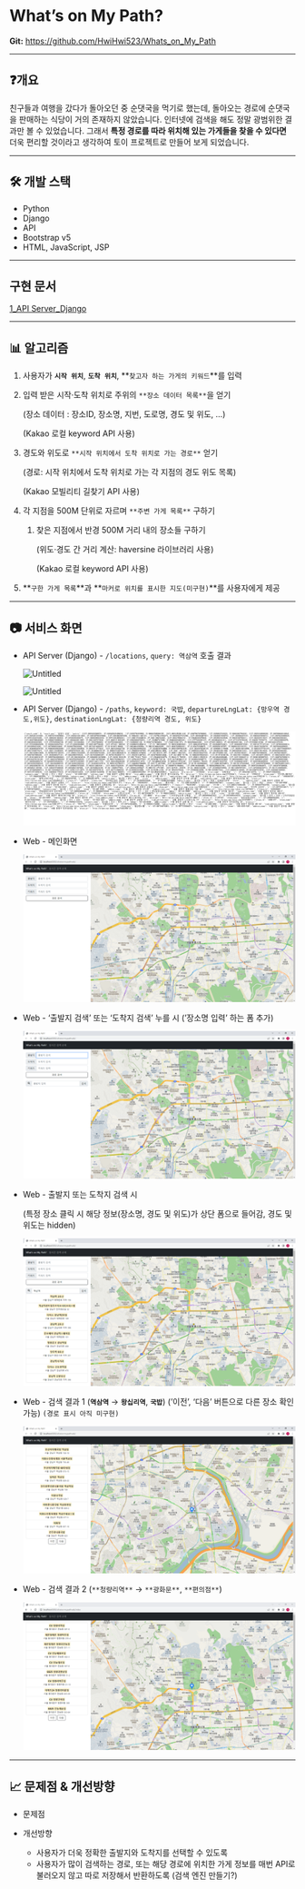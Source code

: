 # What’s on My Path?

**Git:** https://github.com/HwiHwi523/Whats_on_My_Path

---

## ❓개요

친구들과 여행을 갔다가 돌아오던 중 순댓국을 먹기로 했는데, 돌아오는 경로에 순댓국을 판매하는 식당이 거의 존재하지 않았습니다. 인터넷에 검색을 해도 정말 광범위한 결과만 볼 수 있었습니다.
그래서 **특정 경로를 따라 위치해 있는 가게들을 찾을 수 있다면** 더욱 편리할 것이라고 생각하여 토이 프로젝트로 만들어 보게 되었습니다.

---

## 🛠️ 개발 스택

- Python
- Django
- API
- Bootstrap v5
- HTML, JavaScript, JSP

---

## 구현 문서

[1_API Server_Django](https://www.notion.so/1_API-Server_Django-619389b0a8734b5fae4be4304902c66d)

---

## 📊 알고리즘

1. 사용자가 **`시작 위치`**, **`도착 위치`**, **`찾고자 하는 가게의 키워드`**를 입력

1. 입력 받은 시작·도착 위치로 주위의 `**장소 데이터 목록**`을 얻기
    
    (장소 데이터 : 장소ID, 장소명, 지번, 도로명, 경도 및 위도, …)
    
    (Kakao 로컬 keyword API 사용)
    
2. 경도와 위도로 `**시작 위치에서 도착 위치로 가는 경로**` 얻기
    
    (경로: 시작 위치에서 도착 위치로 가는 각 지점의 경도 위도 목록)
    
    (Kakao 모빌리티 길찾기 API 사용)
    
3. 각 지점을 500M 단위로 자르며 `**주변 가게 목록**` 구하기
    1. 찾은 지점에서 반경 500M 거리 내의 장소들 구하기
        
        (위도·경도 간 거리 계산: haversine 라이브러리 사용)
        
        (Kakao 로컬 keyword API 사용)
        
4. **`구한 가게 목록`**과 **`마커로 위치를 표시한 지도(미구현)`**를 사용자에게 제공

---

## 📷 서비스 화면

- API Server (Django) - `/locations`, `query: 역삼역` 호출 결과
    
    ![Untitled](Untitled.png)
    
    ![Untitled](Untitled%201.png)
    

- API Server (Django) - `/paths`, `keyword: 국밥`, `departureLngLat: {망우역 경도,위도}`, `destinationLngLat: {청량리역 경도, 위도}`
    
    ![Untitled](README_img/Untitled%202.png)
    
- Web - 메인화면
    
    ![Untitled](README_img/Untitled%203.png)
    

- Web - ‘출발지 검색’ 또는 ‘도착지 검색’ 누를 시 (’장소명 입력’ 하는 폼 추가)
    
    ![Untitled](README_img/Untitled%204.png)
    

- Web - 출발지 또는 도착지 검색 시
    
    (특정 장소 클릭 시 해당 정보(장소명, 경도 및 위도)가 상단 폼으로 들어감, 경도 및 위도는 hidden)
    
    ![Untitled](README_img/Untitled%205.png)
    

- Web - 검색 결과 1 (**`역삼역`** → **`왕십리역`**, **`국밥`**)
(’이전’, ‘다음’ 버튼으로 다른 장소 확인 가능) `(경로 표시 아직 미구현)`
    
    ![Untitled](README_img/Untitled%206.png)
    

- Web - 검색 결과 2 (`**청량리역**` → `**광화문**`, `**편의점**`)
    
    ![Untitled](README_img/Untitled%207.png)
    

---

## 📈 문제점 & 개선방향

- 문제점
    
    
- 개선방향
    - 사용자가 더욱 정확한 출발지와 도착지를 선택할 수 있도록
    - 사용자가 많이 검색하는 경로, 또는 해당 경로에 위치한 가게 정보를 매번 API로 불러오지
     않고 따로 저장해서 반환하도록 (검색 엔진 만들기?)
